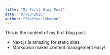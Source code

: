 ```yaml
---
title: "My First Blog Post"
date: "07-03-2025"
author: "Steffen Lehmann"
---
```


This is the content of my first blog post.  

- Next.js is amazing for static sites.  
- Markdown makes content management easy!  
